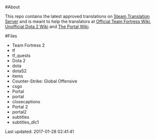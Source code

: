 #About

This repo contains the latest approved translations on [Steam Translation Server](http://translation.steampowered.com) and is meant to help the translators at [Official Team Fortress Wiki](https://wiki.teamfortress.com/wiki/Main_Page), [Unofficial Dota 2 Wiki](https://dota2.gamepedia.com/Dota_2_Wiki) and [The Portal Wiki](http://theportalwiki.com/wiki/Main_Page).

#Files
* Team Fortress 2
 * tf
 * tf_quests
* Dota 2
 * dota
 * dotaS2
 * items
* Counter-Strike: Global Offensive
 * csgo
* Portal
 * portal
 * closecaptions
* Portal 2
 * portal2
 * subtitles
 * subtitles_dlc1

Last updated: 2017-01-28 02:41:41